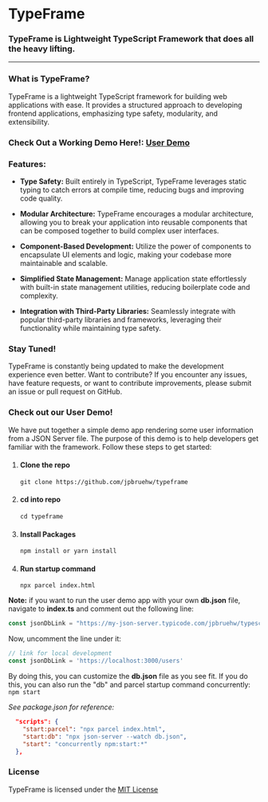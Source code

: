 # TypeFrame

### TypeFrame is Lightweight TypeScript Framework that does all the heavy lifting.

---

### What is TypeFrame?

TypeFrame is a lightweight TypeScript framework for building web applications with ease. It provides a structured approach to developing frontend applications, emphasizing type safety, modularity, and extensibility.

### Check Out a Working Demo Here!: [User Demo](https://jpbruehw.github.io/typeframe/)

### Features:

- **Type Safety:** Built entirely in TypeScript, TypeFrame leverages static typing to catch errors at compile time, reducing bugs and improving code quality.

- **Modular Architecture:** TypeFrame encourages a modular architecture, allowing you to break your application into reusable components that can be composed together to build complex user interfaces.

- **Component-Based Development:** Utilize the power of components to encapsulate UI elements and logic, making your codebase more maintainable and scalable.

- **Simplified State Management:** Manage application state effortlessly with built-in state management utilities, reducing boilerplate code and complexity.

- **Integration with Third-Party Libraries:** Seamlessly integrate with popular third-party libraries and frameworks, leveraging their functionality while maintaining type safety.

### Stay Tuned!

TypeFrame is constantly being updated to make the development experience even better. Want to contribute? If you encounter any issues, have feature requests, or want to contribute improvements, please submit an issue or pull request on GitHub.

### Check out our User Demo!

We have put together a simple demo app rendering some user information from a JSON Server file. The purpose of this demo is to help developers get familiar with the framework. Follow these steps to get started:

1. #### Clone the repo
   ```
   git clone https://github.com/jpbruehw/typeframe
   ```
2. #### cd into repo
   ```
   cd typeframe
   ```
3. #### Install Packages
   ```
   npm install or yarn install
   ```
4. #### Run startup command
   ```
   npx parcel index.html
   ```
**Note:** if you want to run the user demo app with your own __db.json__ file, navigate to __index.ts__ and comment out the following line:

```TypeScript
const jsonDbLink = "https://my-json-server.typicode.com/jpbruehw/typescript-web-framework/blob/main/users";
```

Now, uncomment the line under it:

```TypeScript
// link for local development
const jsonDbLink = 'https://localhost:3000/users'
```

By doing this, you can customize the **db.json** file as you see fit. If you do this, you can also run the "db" and parcel startup command concurrently:
<code>
npm start
</code>

_See package.json for reference:_

```JSON
  "scripts": {
    "start:parcel": "npx parcel index.html",
    "start:db": "npx json-server --watch db.json",
    "start": "concurrently npm:start:*"
  },
```

### License

TypeFrame is licensed under the [MIT License](https://opensource.org/licenses/MIT)
